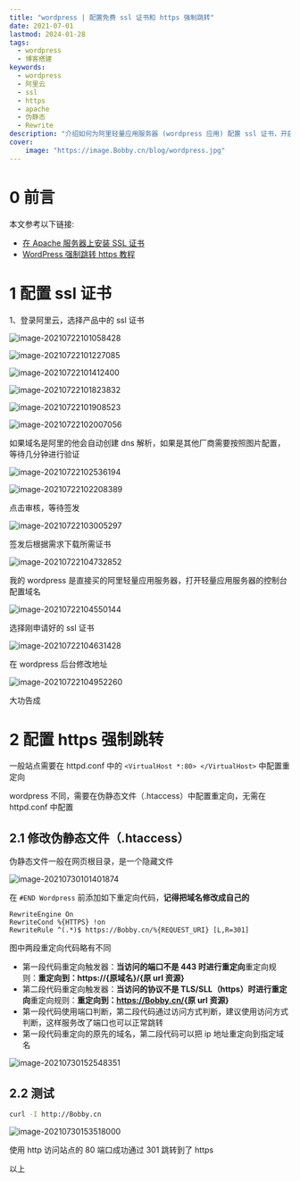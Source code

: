 ```yaml
---
title: "wordpress | 配置免费 ssl 证书和 https 强制跳转" 
date: 2021-07-01
lastmod: 2024-01-28
tags:
  - wordpress
  - 博客搭建
keywords:
  - wordpress
  - 阿里云
  - ssl
  - https
  - apache
  - 伪静态
  - Rewrite
description: "介绍如何为阿里轻量应用服务器 (wordpress 应用) 配置 ssl 证书，开启 https 访问且实现https 强制跳转" 
cover:
    image: "https://image.Bobby.cn/blog/wordpress.jpg" 
---
```


# 0 前言

本文参考以下链接:

- [在 Apache 服务器上安装 SSL 证书](https://help.aliyun.com/zh/ssl-certificate/user-guide/install-ssl-certificates-on-apache-servers)
- [WordPress 强制跳转 https 教程](https://blog.csdn.net/weixin_39037804/article/details/102801202)

# 1 配置 ssl 证书

1、登录阿里云，选择产品中的 ssl 证书

![image-20210722101058428](https://image.Bobby.cn/blog/image-20210722101058428.png)

![image-20210722101227085](https://image.Bobby.cn/blog/image-20210722101823832.png)

![image-20210722101412400](https://image.Bobby.cn/blog/image-20210722101412400.png)

![image-20210722101823832](https://image.Bobby.cn/blog/image-20210722102007056.png)

![image-20210722101908523](https://image.Bobby.cn/blog/image-20210722101908523.png)

![image-20210722102007056](https://image.Bobby.cn/blog/image-20210722102536194.png)

如果域名是阿里的他会自动创建 dns 解析，如果是其他厂商需要按照图片配置，等待几分钟进行验证

![image-20210722102536194](https://image.Bobby.cn/blog/image-20210722103005297.png)

![image-20210722102208389](https://image.Bobby.cn/blog/image-20210722101227085.png)

点击审核，等待签发

![image-20210722103005297](https://image.Bobby.cn/blog/image-20210722102208389.png)

签发后根据需求下载所需证书

![image-20210722104732852](https://image.Bobby.cn/blog/image-20210722104550144.png)

我的 wordpress 是直接买的阿里轻量应用服务器，打开轻量应用服务器的控制台配置域名

![image-20210722104550144](https://image.Bobby.cn/blog/image-20210722104732852.png)

选择刚申请好的 ssl 证书

![image-20210722104631428](https://image.Bobby.cn/blog/image-20210722104631428.png)

在 wordpress 后台修改地址

![image-20210722104952260](https://image.Bobby.cn/blog/image-20210722104952260.png)

大功告成

# 2 配置 https 强制跳转

一般站点需要在 httpd.conf 中的 `<VirtualHost *:80> </VirtualHost>` 中配置重定向

wordpress 不同，需要在伪静态文件（.htaccess）中配置重定向，无需在 httpd.conf 中配置

## 2.1 修改伪静态文件（.htaccess）

伪静态文件一般在网页根目录，是一个隐藏文件

![image-20210730101401874](https://image.Bobby.cn/blog/image-20210730101401874.png)

在 `#END Wordpress` 前添加如下重定向代码，**记得把域名修改成自己的**

```plaintext
RewriteEngine On
RewriteCond %{HTTPS} !on
RewriteRule ^(.*)$ https://Bobby.cn/%{REQUEST_URI} [L,R=301]
```

图中两段重定向代码略有不同

- 第一段代码重定向触发器：**当访问的端口不是 443 时进行重定向**重定向规则：**重定向到：https://{原域名}/{原 url 资源}**
- 第二段代码重定向触发器：**当访问的协议不是 TLS/SLL（https）时进行重定向**重定向规则：**重定向到：<https://Bobby.cn/>{原 url 资源}**
- 第一段代码使用端口判断，第二段代码通过访问方式判断，建议使用访问方式判断，这样服务改了端口也可以正常跳转
- 第一段代码重定向的原先的域名，第二段代码可以把 ip 地址重定向到指定域名

![image-20210730152548351](https://image.Bobby.cn/blog/image-20210730152548351.png)

## 2.2 测试

```bash
curl -I http://Bobby.cn
```

![image-20210730153518000](https://image.Bobby.cn/blog/image-20210730153518000.png)

使用 http 访问站点的 80 端口成功通过 301 跳转到了 https

以上
